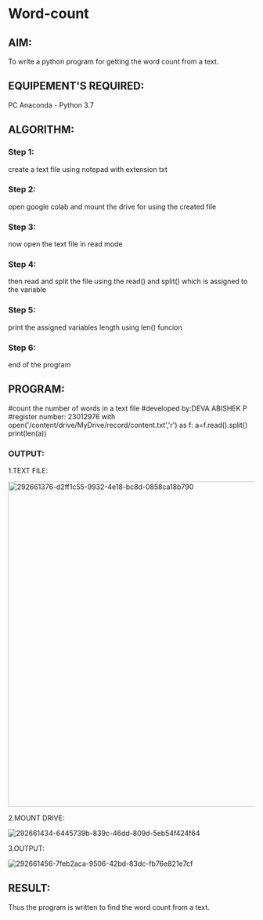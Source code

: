 # Word-count
## AIM:
To write a python program for getting the word count from a text.
## EQUIPEMENT'S REQUIRED: 
PC
Anaconda - Python 3.7
## ALGORITHM: 
### Step 1:
create a text file using notepad with extension txt
### Step 2: 
 open google colab and mount the drive for using the created file
### Step 3: 
now open the text file in read mode
### Step 4:  
then read and split the file using the read() and split() which is assigned to the variable
### Step 5: 
print the assigned variables length using len() funcion
### Step 6: 
end of the program
## PROGRAM:
#count the number of words in a text file
#developed by:DEVA ABISHEK P
#register number: 23012976
with open('/content/drive/MyDrive/record/content.txt','r') as f:
  a=f.read().split()
  print(len(a))
### OUTPUT:
1.TEXT FILE:

<img width="663" alt="292661376-d2ff1c55-9932-4e18-bc8d-0858ca18b790" src="https://github.com/DEVAABISHEK/Word-count/assets/150319305/91c8f898-598e-41fe-8a94-ce73df9c5885">

2.MOUNT DRIVE:

![292661434-6445739b-839c-46dd-809d-5eb54f424f64](https://github.com/DEVAABISHEK/Word-count/assets/150319305/deec775f-c324-49ce-b8df-f6ada3a67058)

3.OUTPUT:

![292661456-7feb2aca-9506-42bd-83dc-fb76e821e7cf](https://github.com/DEVAABISHEK/Word-count/assets/150319305/67196eb4-1e92-4fc5-a51c-5de9897cd7e3)


## RESULT:
Thus the program is written to find the word count from a text.
